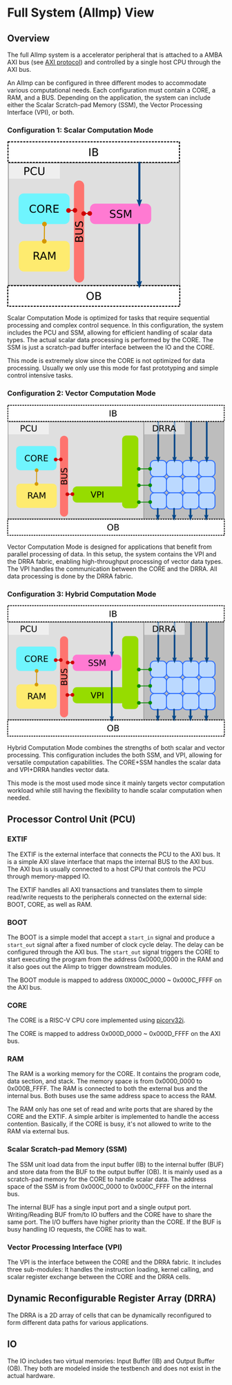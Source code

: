 # Full System (AlImp) View

## Overview

The full AlImp system is a accelerator peripheral that is attached to a AMBA AXI bus (see [AXI protocol](https://developer.arm.com/documentation/ihi0024/latest/)) and controlled by a single host CPU through the AXI bus.

An AlImp can be configured in three different modes to accommodate various computational needs. Each configuration must contain a CORE, a RAM, and a BUS. Depending on the application, the system can include either the Scalar Scratch-pad Memory (SSM), the Vector Processing Interface (VPI), or both.

### Configuration 1: Scalar Computation Mode

![Scalar Computation Mode](./FullSystemView/scalar_computation_mode.png)

Scalar Computation Mode is optimized for tasks that require sequential processing and complex control sequence. In this configuration, the system includes the PCU and SSM, allowing for efficient handling of scalar data types. The actual scalar data processing is performed by the CORE. The SSM is just a scratch-pad buffer interface between the IO and the CORE.

This mode is extremely slow since the CORE is not optimized for data processing. Usually we only use this mode for fast prototyping and simple control intensive tasks.

### Configuration 2: Vector Computation Mode

![Scalar Computation Mode](./FullSystemView/vector_computation_mode.png)

Vector Computation Mode is designed for applications that benefit from parallel processing of data. In this setup, the system contains the VPI and the DRRA fabric, enabling high-throughput processing of vector data types. The VPI handles the communication between the CORE and the DRRA. All data processing is done by the DRRA fabric.

### Configuration 3: Hybrid Computation Mode

![Scalar Computation Mode](./FullSystemView/hybrid_computation_mode.png)

Hybrid Computation Mode combines the strengths of both scalar and vector processing. This configuration includes the both SSM, and VPI, allowing for versatile computation capabilities. The CORE+SSM handles the scalar data and VPI+DRRA handles vector data.

This mode is the most used mode since it mainly targets vector computation workload while still having the flexibility to handle scalar computation when needed.

## Processor Control Unit (PCU)

### EXTIF

The EXTIF is the external interface that connects the PCU to the AXI bus. It is a simple AXI slave interface that maps the internal BUS to the AXI bus. The AXI bus is usually connected to a host CPU that controls the PCU through memory-mapped IO.

The EXTIF handles all AXI transactions and translates them to simple read/write requests to the peripherals connected on the external side: BOOT, CORE, as well as RAM.

### BOOT

The BOOT is a simple model that accept a `start_in` signal and produce a `start_out` signal after a fixed number of clock cycle delay. The delay can be configured through the AXI bus. The `start_out` signal triggers the CORE to start executing the program from the address 0x0000_0000 in the RAM and it also goes out the Alimp to trigger downstream modules.

The BOOT module is mapped to address 0X000C_0000 ~ 0x000C_FFFF on the AXI bus.

### CORE

The CORE is a RISC-V CPU core implemented using [picorv32i](https://github.com/YosysHQ/picorv32).

The CORE is mapped to address 0x000D_0000 ~ 0x000D_FFFF on the AXI bus.

### RAM

The RAM is a working memory for the CORE. It contains the program code, data section, and stack. The memory space is from 0x0000_0000 to 0x000B_FFFF. The RAM is connected to both the external bus and the internal bus. Both buses use the same address space to access the RAM.

The RAM only has one set of read and write ports that are shared by the CORE and the EXTIF. A simple arbiter is implemented to handle the access contention. Basically, if the CORE is busy, it's not allowed to write to the RAM via external bus.

### Scalar Scratch-pad Memory (SSM)

The SSM unit load data from the input buffer (IB) to the internal buffer (BUF) and store data from the BUF to the output buffer (OB). It is mainly used as a scratch-pad memory for the CORE to handle scalar data. The address space of the SSM is from 0x000C_0000 to 0x000C_FFFF on the internal bus.

The internal BUF has a single input port and a single output port. Writing/Reading BUF from/to IO buffers and the CORE have to share the same port. The I/O buffers have higher priority than the CORE. If the BUF is busy handling IO requests, the CORE has to wait.

### Vector Processing Interface (VPI)

The VPI is the interface between the CORE and the DRRA fabric. It includes three sub-modules: It handles the instruction loading, kernel calling, and scalar register exchange between the CORE and the DRRA cells.

## Dynamic Reconfigurable Register Array (DRRA)

The DRRA is a 2D array of cells that can be dynamically reconfigured to form different data paths for various applications.

## IO

The IO includes two virtual memories: Input Buffer (IB) and Output Buffer (OB). They both are modeled inside the testbench and does not exist in the actual hardware.
